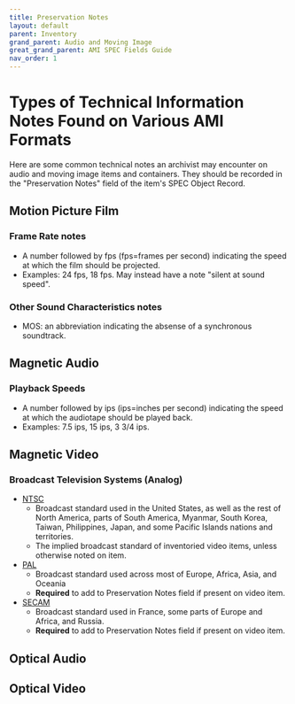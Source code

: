```yaml
---
title: Preservation Notes
layout: default
parent: Inventory
grand_parent: Audio and Moving Image
great_grand_parent: AMI SPEC Fields Guide
nav_order: 1
---
```

# Types of Technical Information Notes Found on Various AMI Formats

Here are some common technical notes an archivist may encounter on audio and moving image items and containers. They should be recorded in the "Preservation Notes" field of the item's SPEC Object Record.

## Motion Picture Film

### Frame Rate notes
- A number followed by fps (fps=frames per second) indicating the speed at which the film should be projected.
- Examples: 24 fps, 18 fps. May instead have a note "silent at sound speed". 

### Other Sound Characteristics notes
- MOS: an abbreviation indicating the absense of a synchronous soundtrack.
## Magnetic Audio

### Playback Speeds
- A number followed by ips (ips=inches per second) indicating the speed at which the audiotape should be played back.
- Examples: 7.5 ips, 15 ips, 3 3/4 ips.


## Magnetic Video

### Broadcast Television Systems (Analog) 
- [NTSC](https://en.wikipedia.org/wiki/NTSC)
  - Broadcast standard used in the United States, as well as the rest of North America, parts of South America, Myanmar, South Korea, Taiwan, Philippines, Japan, and some Pacific Islands nations and territories. 
  - The implied broadcast standard of inventoried video items, unless otherwise noted on item.
- [PAL](https://en.wikipedia.org/wiki/PAL)
  - Broadcast standard used across most of Europe, Africa, Asia, and Oceania
  - **Required** to add to Preservation Notes field if present on video item.
- [SECAM](https://en.wikipedia.org/wiki/SECAM)
  - Broadcast standard used in France, some parts of Europe and Africa, and Russia. 
  - **Required** to add to Preservation Notes field if present on video item.

## Optical Audio

## Optical Video